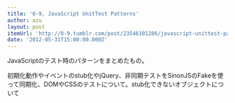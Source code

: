 ```yaml
---
title: '0-9, JavaScript UnitTest Patterns'
author: azu
layout: post
itemUrl: 'http://0-9.tumblr.com/post/23546101286/javascript-unittest-patterns-using-sinonjs-and-jstestdri'
date: '2012-05-31T15:00:00.000Z'
---
```

JavaScriptのテスト時のパターンをまとめたもの。

初期化動作やイベントのstub化やjQuery、非同期テストをSinonJSのFakeを使って同期化、DOMやCSSのテストについて。stub化できないオブジェクトについて
